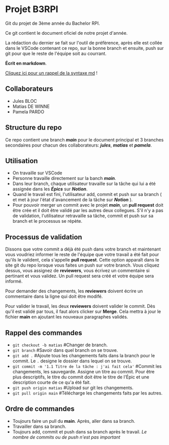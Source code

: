 # Projet B3RPI
Git du projet de 3ème année du Bachelor RPI.

Ce git contient le document oficiel de notre projet d'année.

 La rédaction du dernier se fait sur l'outil de préfèrence, après elle est collée dans le VSCode contenant ce repo, sur la bonne branch et ensuite, push sur git pour que le reste de l'équipe soit au courrant.

**Écrit en markdown**.

[Cliquez ici pour un rappel de la syntaxe md](https://docs.framasoft.org/fr/grav/markdown.html) !

## Collaborateurs
- Jules BLOC
- Matias DE WINNE
- Pamela PARDO

## Structure du repo
Ce repo contient une branch ***main*** pour le document principal et 3 branches secondaires pour chacun des collaborateurs: ***jules***, ***matias*** et ***pamela***.

## Utilisation
- On travaille sur VSCode
- Personne travaille directement sur la banch ***main***.
- Dans leur branch, chaque utilisateur travaille sur la tâche qui lui a été assignée dans les ***Épics*** sur ***Notion***.
- Quand le travail est fini, l'utilisateur add, commit et push sur sa branch ( et met à jour l'état d'avancement de la tâche sur ***Notion*** ).
-  Pour pouvoir merger un commit avec le projet ***main***, un **pull request** doit être crée et il doit être validé par les autres deux collegues. S'il n'y a pas de validation, l'utilisateur retravaille sa tâche, commit et push sur sa branch et le processus se répète.

## Processus de validation
 Dissons que votre commit a déjà été push dans votre branch et maintenant vous voudriez informer le reste de l'équipe que votre travail a été fait pour qu'ils le valident, cela s'appelle **pull request**. Cette option apparaît dans le site git du repo lorsque vous faites un push sur votre branch. Vous cliquez dessus, vous assignez de **reviewers**, vous écrivez un commentaire si pertinant et vous validez. Un pull request sera créé et votre équipe sera informé.

 Pour demander des changements, les **reviewers** doivent écrire un commentaire dans la ligne qui doit être modifé.

 Pour valider le travail, les deux **reviewers** doivent valider le commit. Dès qu'il est validé par tous, il faut alors clicker sur **Merge**. Cela mettra à jour le fichier **main** en ajoutant les nouveaux paragraphes validés.

## Rappel des commandes
- `git checkout -b matias` #Changer de branch.
- `git branch` #Savoir dans quel branch on se trouve.
- `git add .` #Ajoute tous les changements faits dans la branch pour le commit. Le `.` designe le dossier dans lequel on se trouve.
- `git commit -m '1.1 Titre de la tâche : j'ai fait cela'` #Commit les changements, les sauvegarde. Assigne un titre au commit. Pour être plus descriptifs, le titre du commit doit être le titre de l'Épic et une description courte de ce qu'a été fait.
- `git push origin matias` #Upload sur git les changements.
- `git pull origin main` #Télécharge les changements faits par les autres.

## Ordre de commandes
- Toujours faire un pull du **main**. Après, aller dans sa branch.
- Travailler dans sa branch.
- Toujours add, commit et push dans sa branch après le travail.
*Le nombre de commits ou de push n'est pas important*

